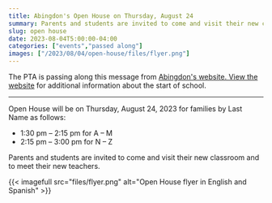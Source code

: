 ```yaml
--- 
title: Abingdon's Open House on Thursday, August 24
summary: Parents and students are invited to come and visit their new classroom and to meet their new teachers.
slug: open house
date: 2023-08-04T5:00:00-04:00
categories: ["events","passed along"]
images: ["/2023/08/04/open-house/files/flyer.png"]
---
```


The PTA is passing along this message from [Abingdon's website. View the website](https://abingdon.apsva.us/post/2023-2024-class-assignments-and-school-year-information/) for additional information about the start of school.

---

Open House will be on Thursday, August 24, 2023 for families by Last Name as follows:
- 1:30 pm – 2:15 pm for A – M
- 2:15 pm – 3:00 pm for N – Z

Parents and students are invited to come and visit their new classroom and to meet their new teachers.

{{< imagefull src="files/flyer.png" alt="Open House flyer in English and Spanish" >}}